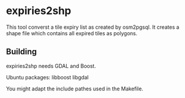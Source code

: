 expiries2shp
============

This tool converst a tile expiry list as created by osm2pgsql. It creates a shape file
which contains all expired tiles as polygons.

Building
--------

expiries2shp needs GDAL and Boost.

Ubuntu packages: libboost libgdal

You might adapt the include pathes used in the Makefile.

